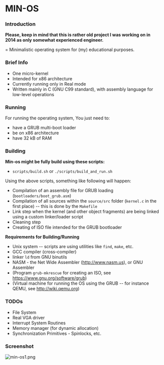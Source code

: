 # MIN-OS #

### Introduction ###
**Please, keep in mind that this is rather old project I was working on in 2014 as only somewhat experienced engineer.** 

= Minimalistic operating system for (my) educational purposes.

### Brief Info ###
* One micro-kernel
* Intended for x86 architecture
* Currently running only in Real mode
* Written mainly in C (GNU C99 standard), with assembly language for low-level operations

### Running ###
For running the operating system, You just need to:

* have a GRUB multi-boot loader
* be on x86 architecture
* have 32 kB of RAM

### Building ###
**Min-os might be fully build using these scripts:**

* `scripts/build.sh` or `./scripts/build_and_run.sh`


Using the above scripts, something like following will happen:

* Compilation of an assembly file for GRUB loading (`bootloaders/boot_grub.asm`)
* Compilation of all sources within the `source/src` folder (`kernel.c` in the first place) -- this is done by the `Makefile`
* Link step when the kernel (and other object fragments) are being linked using a custom linker/loader script
* Cleaning step
* Creating of ISO file intended for the GRUB bootloader


**Requirements for Building/Running**

* Unix system -- scripts are using utilities like `find`, `make`, etc.
* GCC compiler (cross-compiler)
* linker `ld` from GNU binutils
* NASM - the Net Wide Assembler (http://www.nasm.us), or GNU Assembler
* (Program `grub-mkrescue` for creating an ISO, see https://www.gnu.org/software/grub)
* (Virtual machine for running the OS using the GRUB -- for instance QEMU, see http://wiki.qemu.org)

### TODOs ###

* File System
* Real VGA driver
* Interrupt System Routines
* Memory manager (for dynamic allocation)
* Synchronization Primitives - Spinlocks, etc.


### Screenshot ###

![min-os1.png](https://bitbucket.org/repo/kAyX66/images/1379807843-min-os1.png)
